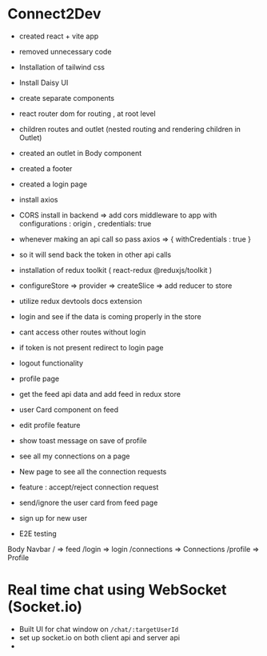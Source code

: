 # Connect2Dev

- created react + vite app
- removed unnecessary code 
- Installation of tailwind css
- Install Daisy UI
- create separate components
- react router dom for routing , at root level
- children routes and outlet (nested routing and rendering children in Outlet)
- created an outlet in Body component
- created a footer
- created a login page
- install axios
- CORS install in backend => add cors middleware to app with configurations : origin , credentials: true
- whenever making an api call so pass axios => { withCredentials : true }
- so it will send back the token in other api calls
- installation of redux toolkit ( react-redux @reduxjs/toolkit )
- configureStore => provider => createSlice => add reducer to store 
- utilize redux devtools docs extension
- login and see if the data is coming properly in the store
- cant access other routes without login
- if token is not present redirect to login page 
- logout functionality 
- profile page
- get the feed api data and add feed in redux store
- user Card component on feed
- edit profile feature
- show toast message on save of profile 
- see all my connections on a page 
- New page to see all the connection requests
- feature : accept/reject connection request 

- send/ignore the user card from feed page 
- sign up for new user
- E2E testing

Body
  Navbar
  / => feed
  /login => login
  /connections => Connections
  /profile => Profile

# Real time chat using WebSocket (Socket.io)
  - Built UI for chat window on `/chat/:targetUserId`
  - set up socket.io on both client api and server api
  -  